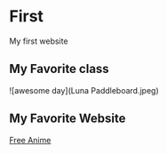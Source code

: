 # First
My first website

## My Favorite class
![awesome day](Luna Paddleboard.jpeg)

## My Favorite Website
[Free Anime](https://www.wcofun.net/)
